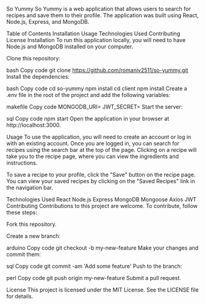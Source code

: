 So Yummy
So Yummy is a web application that allows users to search for recipes and save them to their profile. The application was built using React, Node.js, Express, and MongoDB.

Table of Contents
Installation
Usage
Technologies Used
Contributing
License
Installation
To run this application locally, you will need to have Node.js and MongoDB installed on your computer.

Clone this repository:

bash
Copy code
git clone https://github.com/romaniv2511/so-yummy.git
Install the dependencies:

bash
Copy code
cd so-yummy
npm install
cd client
npm install
Create a .env file in the root of the project and add the following variables:

makefile
Copy code
MONGODB_URI=<your-mongodb-uri>
JWT_SECRET=<your-jwt-secret>
Start the server:

sql
Copy code
npm start
Open the application in your browser at http://localhost:3000.

Usage
To use the application, you will need to create an account or log in with an existing account. Once you are logged in, you can search for recipes using the search bar at the top of the page. Clicking on a recipe will take you to the recipe page, where you can view the ingredients and instructions.

To save a recipe to your profile, click the "Save" button on the recipe page. You can view your saved recipes by clicking on the "Saved Recipes" link in the navigation bar.

Technologies Used
React
Node.js
Express
MongoDB
Mongoose
Axios
JWT
Contributing
Contributions to this project are welcome. To contribute, follow these steps:

Fork this repository.

Create a new branch:

arduino
Copy code
git checkout -b my-new-feature
Make your changes and commit them:

sql
Copy code
git commit -am 'Add some feature'
Push to the branch:

perl
Copy code
git push origin my-new-feature
Submit a pull request.

License
This project is licensed under the MIT License. See the LICENSE file for details.
